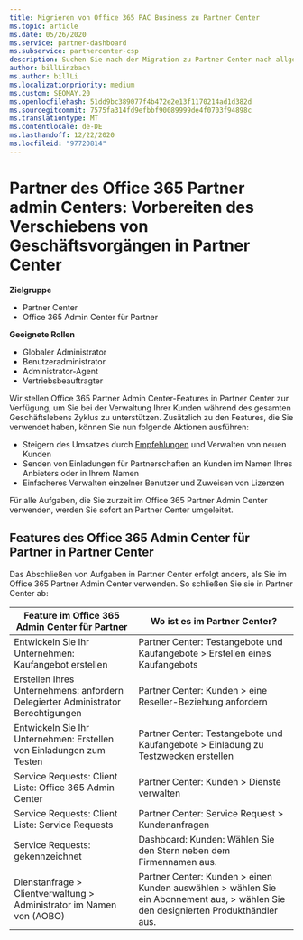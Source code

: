 ```yaml
---
title: Migrieren von Office 365 PAC Business zu Partner Center
ms.topic: article
ms.date: 05/26/2020
ms.service: partner-dashboard
ms.subservice: partnercenter-csp
description: Suchen Sie nach der Migration zu Partner Center nach allgemeinen Features von Office 365 Partner Admin Center (PAC), wie z. b. das Erstellen von Geschäfts-und Service Anfragen.
author: billLinzbach
ms.author: billLi
ms.localizationpriority: medium
ms.custom: SEOMAY.20
ms.openlocfilehash: 51dd9bc389077f4b472e2e13f1170214ad1d382d
ms.sourcegitcommit: 7575fa314fd9efbbf90089999de4f0703f94898c
ms.translationtype: MT
ms.contentlocale: de-DE
ms.lasthandoff: 12/22/2020
ms.locfileid: "97720814"
---
```

# <a name="office-365-partner-admin-center-partners---get-ready-to-move-business-operations-to-partner-center"></a>Partner des Office 365 Partner admin Centers: Vorbereiten des Verschiebens von Geschäftsvorgängen in Partner Center

**Zielgruppe** 

- Partner Center
- Office 365 Admin Center für Partner

**Geeignete Rollen**

- Globaler Administrator
- Benutzeradministrator
- Administrator-Agent
- Vertriebsbeauftragter

Wir stellen Office 365 Partner Admin Center-Features in Partner Center zur Verfügung, um Sie bei der Verwaltung Ihrer Kunden während des gesamten Geschäftslebens Zyklus zu unterstützen. Zusätzlich zu den Features, die Sie verwendet haben, können Sie nun folgende Aktionen ausführen:

- Steigern des Umsatzes durch [Empfehlungen](referrals.md) und Verwalten von neuen Kunden
- Senden von Einladungen für Partnerschaften an Kunden im Namen Ihres Anbieters oder in Ihrem Namen
- Einfacheres Verwalten einzelner Benutzer und Zuweisen von Lizenzen

Für alle Aufgaben, die Sie zurzeit im Office 365 Partner Admin Center verwenden, werden Sie sofort an Partner Center umgeleitet.

## <a name="find-office-365-partner-admin-center-features-in-partner-center"></a>Features des Office 365 Admin Center für Partner in Partner Center

Das Abschließen von Aufgaben in Partner Center erfolgt anders, als Sie im Office 365 Partner Admin Center verwenden. So schließen Sie sie in Partner Center ab:

| Feature im Office 365 Admin Center für Partner                       | Wo ist es im Partner Center? | 
|   -----------------------------------------------  | -------------- |
| Entwickeln Sie Ihr Unternehmen: Kaufangebot erstellen | Partner Center: Testangebote und Kaufangebote > Erstellen eines Kaufangebots |
| Erstellen Ihres Unternehmens: anfordern Delegierter Administrator Berechtigungen | Partner Center: Kunden > eine Reseller-Beziehung anfordern |
| Entwickeln Sie Ihr Unternehmen: Erstellen von Einladungen zum Testen | Partner Center: Testangebote und Kaufangebote > Einladung zu Testzwecken erstellen |
| Service Requests: Client Liste: Office 365 Admin Center | Partner Center: Kunden > Dienste verwalten |
| Service Requests: Client Liste: Service Requests | Partner Center: Service Request > Kundenanfragen |
| Service Requests: gekennzeichnet | Dashboard: Kunden: Wählen Sie den Stern neben dem Firmennamen aus. |
| Dienstanfrage > Clientverwaltung > Administrator im Namen von (AOBO) | Partner Center: Kunden > einen Kunden auswählen > wählen Sie ein Abonnement aus, > wählen Sie den designierten Produkthändler aus. |


